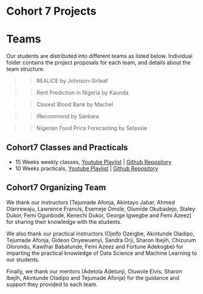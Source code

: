 # Cohort 7 Projects

# Teams
Our students are distributed into different teams as listed below. Individual folder contains the project proposals for each team, and details about the team structure.
>> REALICE by Johnson-Sirleaf

>> Rent Prediction in Nigeria by Kaunda

>> Closest Blood Bank by Machel

>> iRecommend by Sankara

>> Nigerian Food Price Forecasting by Selassie


## Cohort7 Classes and Practicals
- 15 Weeks weekly classes, [Youtube Playlist](https://youtube.com/playlist?list=PLD0HH4Qq3rcdvhgqY1FR17HTqOPn4c8YC) | [Github Repository](https://github.com/AISaturdaysLagos/cohort7_classes/)
- 10 Weeks practicals, [Youtube Playlist](https://youtube.com/playlist?list=PLD0HH4Qq3rcd8FqxQZf7NYFIiW2mAJCXH) | [Github Repository](https://github.com/AISaturdaysLagos/cohort7_practicals)

## Cohort7 Organizing Team
We thank our instructors (Tejumade Afonja, Akintayo Jabar, Ahmed Olanrewaju, Lawrence Francis, Esemeje Omole, Olumide Okubadejo, Staley Dukor, Femi Ogunbode, Kenechi Dukor, George Igwegbe and Femi Azeez) for sharing their knowledge with the students.

We also thank our practical instructors (Ojeifo Ozeigbe, Akintunde Oladipo, Tejumade Afonja, Gideon Onyewuenyi, Sandra Orji, Sharon Ibejih, Chizurum Olorondu, Kawthar Babatunde, Femi Azeez and Fortune Adekogbe) for imparting the practical knowledge of Data Science and Machine Learning to our students.

Finally, we thank our mentors (Adetola Adetunji, Oluwole Elvis, Sharon Ibejih, Akintunde Oladipo and Tejumade Afonja) for the guidance and support they provided to each team.